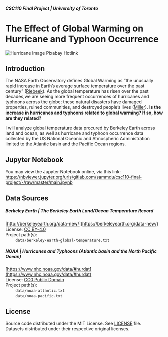 ##### CSC110 Final Project | University of Toronto

# The Effect of Global Warming on Hurricane and Typhoon Occurrence

![Hurricane Image Pixabay Hotlink](https://cdn.pixabay.com/photo/2011/12/14/12/18/hurricane-11100_1280.jpg)

## Introduction

The  NASA  Earth  Observatory  defines  Global  Warming  as  ”the  unusually  rapid  increase  in  Earth’s  average surface temperature over the past century” ([Riebeek](https://earthobservatory.nasa.gov/features/GlobalWarming)).  As the global temperature has risen over the past decades,we are seeing more frequent occurrences of hurricanes and typhoons across the globe; these natural disasters have damaged properties, ruined communities, and destroyed people’s lives ([Miller](https://www.nationalgeographic.com/magazine/2012/09/extreme-weather-global-climate-change-effects/)). **Is the increase in hurricanes and typhoons related to global warming? If so, how are they related?**

I will analyze global temperature data procured by Berkeley Earth across land and ocean, as well as hurricane and typhoon occurrence data collected by the US National Oceanic and Atmospheric Administration limited to the Atlantic basin and the Pacific Ocean regions.

## Jupyter Notebook
You may view the Jupyter Notebook online, via this link: https://nbviewer.jupyter.org/urls/gitlab.com/sammdu/csc110-final-project/-/raw/master/main.ipynb

## Data Sources

##### Berkeley Earth | The Berkeley Earth Land/Ocean Temperature Record
[http://berkeleyearth.org/data-new/](https://berkeleyearth.org/data-new/)   
License: [CC BY-4.0](https://creativecommons.org/licenses/by/4.0/)   
Project path(s):   
&emsp;&emsp; `data/berkeley-earth-global-temperature.txt`   

##### NOAA | Hurricanes and Typhoons (Atlantic basin and the North Pacific Ocean)
[https://www.nhc.noaa.gov/data/#hurdat](https://www.nhc.noaa.gov/data/#hurdat)   
License: [CC0 Public Domain](https://creativecommons.org/publicdomain/zero/1.0/)   
Project path(s):   
&emsp;&emsp; `data/noaa-atlantic.txt`   
&emsp;&emsp; `data/noaa-pacific.txt`   

## License
Source code distributed under the MIT License. See [LICENSE](https://gitlab.com/sammdu/csc110-final-project/-/blob/master/LICENSE) file.   
Datasets distributed under their respective original licenses.
